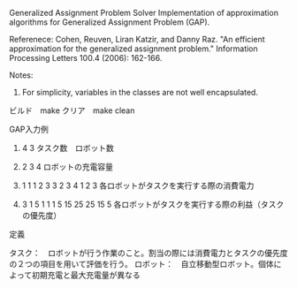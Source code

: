 Generalized Assignment Problem Solver
Implementation of approximation algorithms for Generalized Assignment Problem (GAP).

Referenece: Cohen, Reuven, Liran Katzir, and Danny Raz. "An efficient approximation for the generalized assignment problem." Information Processing Letters 100.4 (2006): 162-166.

Notes:
1. For simplicity, variables in the classes are not well encapsulated.

ビルド　make 
クリア　make clean

GAP入力例
1. 4 3
タスク数　ロボット数

2. 2 3 4
ロボットの充電容量

3.  1 1 1
    2 3 3
    2 3 4
    1 2 3
各ロボットがタスクを実行する際の消費電力

4.  3 1 5
    1 1 1
    5 15 25
    25 15 5
各ロボットがタスクを実行する際の利益（タスクの優先度）





定義

タスク：　ロボットが行う作業のこと。割当の際には消費電力とタスクの優先度の２つの項目を用いて評価を行う。
ロボット：　自立移動型ロボット。個体によって初期充電と最大充電量が異なる
